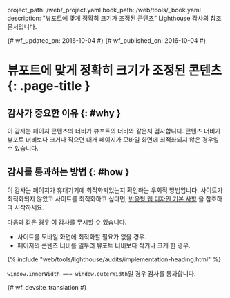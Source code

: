 project_path: /web/_project.yaml
book_path: /web/tools/_book.yaml
description: "뷰포트에 맞게 정확히 크기가 조정된 콘텐츠" Lighthouse 감사의 참조 문서입니다.

{# wf_updated_on: 2016-10-04 #}
{# wf_published_on: 2016-10-04 #}

# 뷰포트에 맞게 정확히 크기가 조정된 콘텐츠  {: .page-title }

## 감사가 중요한 이유 {: #why }

이 감사는 페이지 콘텐츠의 너비가 뷰포트의 너비와 같은지
검사합니다. 콘텐츠 너비가 뷰포트 너비보다 크거나 작으면
대개 페이지가 모바일 화면에 최적화되지 않은 경우일 수 있습니다.


## 감사를 통과하는 방법 {: #how }

이 감사는 페이지가 휴대기기에 최적화되었는지 확인하는
우회적 방법입니다. 사이트가 최적화되지 않았고 사이트를 최적화하고 싶다면,
[반응형 웹 디자인 기본 사항](/web/fundamentals/design-and-ui/responsive/)
을 참조하여 시작하세요.

다음과 같은 경우 이 감사를 무시할 수 있습니다.

* 사이트를 모바일 화면에 최적화할 필요가 없을 경우.
* 페이지의 콘텐츠 너비를 일부러 뷰포트 너비보다 작거나 크게 한 경우.


{% include "web/tools/lighthouse/audits/implementation-heading.html" %}

`window.innerWidth === window.outerWidth`일 경우 감사를 통과합니다.


{# wf_devsite_translation #}
